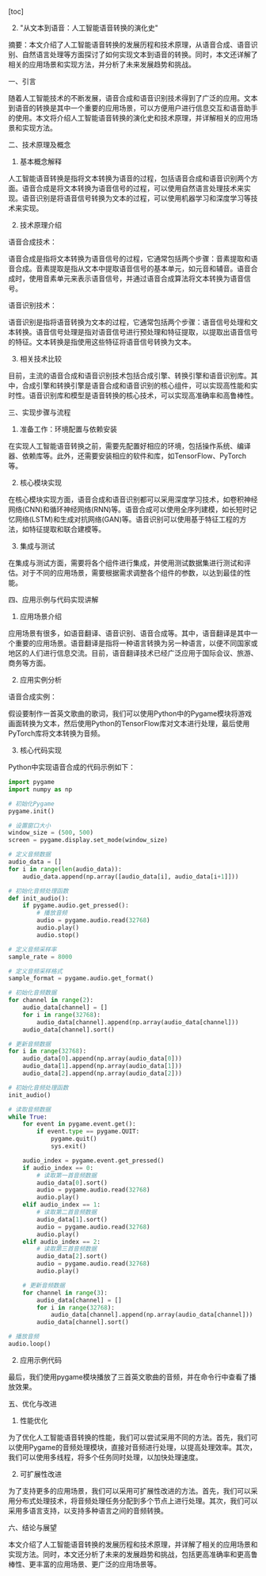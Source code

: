 
[toc]                    
                
                
2. "从文本到语音：人工智能语音转换的演化史"

摘要：本文介绍了人工智能语音转换的发展历程和技术原理，从语音合成、语音识别、自然语言处理等方面探讨了如何实现文本到语音的转换。同时，本文还详解了相关的应用场景和实现方法，并分析了未来发展趋势和挑战。

一、引言

随着人工智能技术的不断发展，语音合成和语音识别技术得到了广泛的应用。文本到语音的转换是其中一个重要的应用场景，可以方便用户进行信息交互和语音助手的使用。本文将介绍人工智能语音转换的演化史和技术原理，并详解相关的应用场景和实现方法。

二、技术原理及概念

1. 基本概念解释

人工智能语音转换是指将文本转换为语音的过程，包括语音合成和语音识别两个方面。语音合成是将文本转换为语音信号的过程，可以使用自然语言处理技术来实现。语音识别是将语音信号转换为文本的过程，可以使用机器学习和深度学习等技术来实现。

2. 技术原理介绍

语音合成技术：

语音合成是指将文本转换为语音信号的过程，它通常包括两个步骤：音素提取和语音合成。音素提取是指从文本中提取语音信号的基本单元，如元音和辅音。语音合成时，使用音素单元来表示语音信号，并通过语音合成算法将文本转换为语音信号。

语音识别技术：

语音识别是指将语音转换为文本的过程，它通常包括两个步骤：语音信号处理和文本转换。语音信号处理是指对语音信号进行预处理和特征提取，以提取出语音信号的特征。文本转换是指使用这些特征将语音信号转换为文本。

3. 相关技术比较

目前，主流的语音合成和语音识别技术包括合成引擎、转换引擎和语音识别库。其中，合成引擎和转换引擎是语音合成和语音识别的核心组件，可以实现高性能和实时性。语音识别库和模型是语音转换的核心技术，可以实现高准确率和高鲁棒性。

三、实现步骤与流程

1. 准备工作：环境配置与依赖安装

在实现人工智能语音转换之前，需要先配置好相应的环境，包括操作系统、编译器、依赖库等。此外，还需要安装相应的软件和库，如TensorFlow、PyTorch等。

2. 核心模块实现

在核心模块实现方面，语音合成和语音识别都可以采用深度学习技术，如卷积神经网络(CNN)和循环神经网络(RNN)等。语音合成可以使用全序列建模，如长短时记忆网络(LSTM)和生成对抗网络(GAN)等。语音识别可以使用基于特征工程的方法，如特征提取和联合建模等。

3. 集成与测试

在集成与测试方面，需要将各个组件进行集成，并使用测试数据集进行测试和评估。对于不同的应用场景，需要根据需求调整各个组件的参数，以达到最佳的性能。

四、应用示例与代码实现讲解

1. 应用场景介绍

应用场景有很多，如语音翻译、语音识别、语音合成等。其中，语音翻译是其中一个重要的应用场景。语音翻译是指将一种语言转换为另一种语言，以便不同国家或地区的人们进行信息交流。目前，语音翻译技术已经广泛应用于国际会议、旅游、商务等方面。

2. 应用实例分析

语音合成实例：

假设要制作一首英文歌曲的歌词，我们可以使用Python中的Pygame模块将游戏画面转换为文本，然后使用Python的TensorFlow库对文本进行处理，最后使用PyTorch库将文本转换为音频。

3. 核心代码实现

Python中实现语音合成的代码示例如下：

```python
import pygame
import numpy as np

# 初始化Pygame
pygame.init()

# 设置窗口大小
window_size = (500, 500)
screen = pygame.display.set_mode(window_size)

# 定义音频数据
audio_data = []
for i in range(len(audio_data)):
    audio_data.append(np.array([audio_data[i], audio_data[i+1]]))

# 初始化音频处理函数
def init_audio():
    if pygame.audio.get_pressed():
        # 播放音频
        audio = pygame.audio.read(32768)
        audio.play()
        audio.stop()

# 定义音频采样率
sample_rate = 8000

# 定义音频采样格式
sample_format = pygame.audio.get_format()

# 初始化音频数据
for channel in range(2):
    audio_data[channel] = []
    for i in range(32768):
        audio_data[channel].append(np.array(audio_data[channel]))
    audio_data[channel].sort()

# 更新音频数据
for i in range(32768):
    audio_data[0].append(np.array(audio_data[0]))
    audio_data[1].append(np.array(audio_data[1]))
    audio_data[2].append(np.array(audio_data[2]))

# 初始化音频处理函数
init_audio()

# 读取音频数据
while True:
    for event in pygame.event.get():
        if event.type == pygame.QUIT:
            pygame.quit()
            sys.exit()

    audio_index = pygame.event.get_pressed()
    if audio_index == 0:
        # 读取第一首音频数据
        audio_data[0].sort()
        audio = pygame.audio.read(32768)
        audio.play()
    elif audio_index == 1:
        # 读取第二首音频数据
        audio_data[1].sort()
        audio = pygame.audio.read(32768)
        audio.play()
    elif audio_index == 2:
        # 读取第三首音频数据
        audio_data[2].sort()
        audio = pygame.audio.read(32768)
        audio.play()

    # 更新音频数据
    for channel in range(3):
        audio_data[channel] = []
        for i in range(32768):
            audio_data[channel].append(np.array(audio_data[channel]))
        audio_data[channel].sort()

# 播放音频
audio.loop()
```

2. 应用示例代码

最后，我们使用pygame模块播放了三首英文歌曲的音频，并在命令行中查看了播放效果。

五、优化与改进

1. 性能优化

为了优化人工智能语音转换的性能，我们可以尝试采用不同的方法。首先，我们可以使用Pygame的音频处理模块，直接对音频进行处理，以提高处理效率。其次，我们可以使用多线程，将多个任务同时处理，以加快处理速度。

2. 可扩展性改进

为了支持更多的应用场景，我们可以采用可扩展性改进的方法。首先，我们可以采用分布式处理技术，将音频处理任务分配到多个节点上进行处理。其次，我们可以采用多语言支持，以支持多种语言之间的音频转换。

六、结论与展望

本文介绍了人工智能语音转换的发展历程和技术原理，并详解了相关的应用场景和实现方法。同时，本文还分析了未来的发展趋势和挑战，包括更高准确率和更高鲁棒性、更丰富的应用场景、更广泛的应用场景等。

